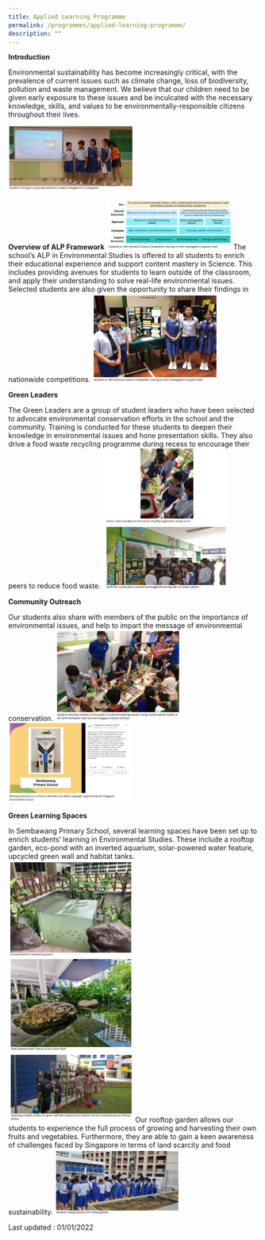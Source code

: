 ```yaml
---
title: Applied Learning Programme
permalink: /programmes/applied-learning-programme/
description: ""
---
```

**Introduction**  
  

Environmental sustainability has become increasingly critical, with the prevalence of current issues such as climate change, loss of biodiversity, pollution and waste management. We believe that our children need to be given early exposure to these issues and be inculcated with the necessary knowledge, skills, and values to be environmentally-responsible citizens throughout their lives.

<img src="images/alp1.png" 
     style="width:50%">

**Overview of ALP Framework**
<img src="images/framwork.png" 
     style="width:50%">
The school’s ALP in Environmental Studies is offered to all students to enrich their educational experience and support content mastery in Science. This includes providing avenues for students to learn outside of the classroom, and apply their understanding to solve real-life environmental issues. Selected students are also given the opportunity to share their findings in nationwide competitions.
<img src="images/alp2.png" 
     style="width:50%">

**Green Leaders**

The Green Leaders are a group of student leaders who have been selected to advocate environmental conservation efforts in the school and the community. Training is conducted for these students to deepen their knowledge in environmental issues and hone presentation skills. They also drive a food waste recycling programme during recess to encourage their peers to reduce food waste.
<img src="images/alp3.png" 
     style="width:50%">

**Community Outreach**

Our students also share with members of the public on the importance of environmental issues, and help to impart the message of environmental conservation.
<img src="images/alp4.png" 
     style="width:50%">
<img src="images/alp5.png" 
     style="width:50%">

**Green Learning Spaces**

In Sembawang Primary School, several learning spaces have been set up to enrich students’ learning in Environmental Studies. These include a rooftop garden, eco-pond with an inverted aquarium, solar-powered water feature, upcycled green wall and habitat tanks.
<img src="images/alp6.png" 
     style="width:50%">
<img src="images/alp7.png" 
     style="width:50%">
<img src="images/alp8.png" 
     style="width:50%">
Our rooftop garden allows our students to experience the full process of growing and harvesting their own fruits and vegetables. Furthermore, they are able to gain a keen awareness of challenges faced by Singapore in terms of land scarcity and food sustainability.
<img src="images/alp9.png" 
     style="width:50%">

Last updated : 01/01/2022